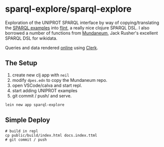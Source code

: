 # sparql-explore/sparql-explore

Exploration of the UNIPROT SPARQL interface by way
of copying/translating the [SPARQL examples](https://sparql.uniprot.org/.well-known/sparql-examples/)
into [flint](https://github.com/yetanalytics/flint),  a really nice clojure SPARQL DSL. I 
also borrowed a number of functions from [Mundaneum](https://github.com/jackrusher/mundaneum), Jack Rusher's 
excellent SPARQL DSL for wikidata. 

Queries and data rendered [online](https://zachcp.github.io/sparql-explore/#/notebooks/explore.clj) using [Clerk](https://github.com/nextjournal/clerk). 
 

## The Setup

1. create new clj app with `neil`
2. modify `dpes.edn` to copy the Mundaneum repo.
3. open VSCode/calva and start repl.
4. start adding UNIPROT examples
5. git commit / push/ and serve.

```sh
lein new app sparql-explore
```

## Simple Deploy
```
# build in repl
cp public/build/index.html docs.index.ttml
# git commit / push
```